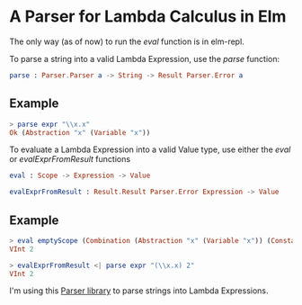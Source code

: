 # A Parser for Lambda Calculus in Elm

The only way (as of now) to run the _eval_ function is in elm-repl.

To parse a string into a valid Lambda Expression, use the _parse_ function:

```elm
parse : Parser.Parser a -> String -> Result Parser.Error a
```

## Example
```elm
> parse expr "\\x.x"
Ok (Abstraction "x" (Variable "x"))
```

To evaluate a Lambda Expression into a valid Value type, use either the _eval_ or _evalExprFromResult_ functions

```elm
eval : Scope -> Expression -> Value

evalExprFromResult : Result.Result Parser.Error Expression -> Value
```

## Example
```elm
> eval emptyScope (Combination (Abstraction "x" (Variable "x")) (Constant 2))
VInt 2

> evalExprFromResult <| parse expr "(\\x.x) 2"
VInt 2
```

I'm using this [Parser library](http://package.elm-lang.org/packages/elm-tools/parser/latest) to parse strings into Lambda Expressions.
